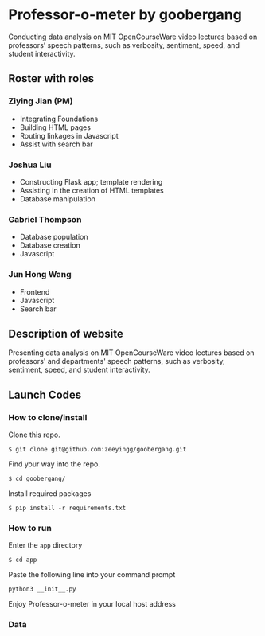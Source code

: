 # Professor-o-meter by goobergang

Conducting data analysis on MIT OpenCourseWare video lectures based on professors’ speech patterns, such as verbosity, sentiment, speed, and student interactivity. 

## Roster with roles
### Ziying Jian (PM)
- Integrating Foundations
- Building HTML pages
- Routing linkages in Javascript
- Assist with search bar

### Joshua Liu
- Constructing Flask app; template rendering
- Assisting in the creation of HTML templates
- Database manipulation

### Gabriel Thompson
- Database population
- Database creation
- Javascript 

### Jun Hong Wang
- Frontend
- Javascript
- Search bar

## Description of website
Presenting data analysis on MIT OpenCourseWare video lectures based on professors' and departments' speech patterns, such as verbosity, sentiment, speed, and student interactivity.

## Launch Codes
### How to clone/install
Clone this repo.
```
$ git clone git@github.com:zeeyingg/goobergang.git
```
Find your way into the repo.

```
$ cd goobergang/
```
Install required packages
```
$ pip install -r requirements.txt
```
### How to run
Enter the ```app``` directory
```
$ cd app
```
Paste the following line into your command prompt
```
python3 __init__.py
```
Enjoy Professor-o-meter in your local host address

### Data

